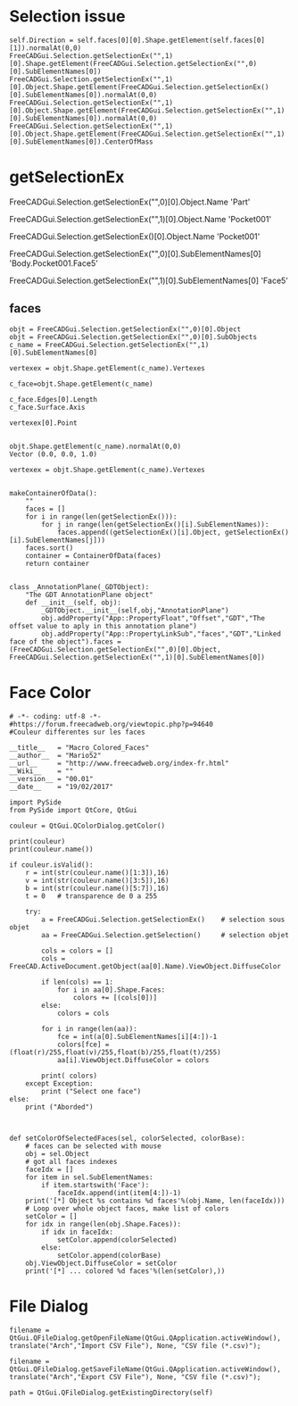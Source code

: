 
# Selection issue

	self.Direction = self.faces[0][0].Shape.getElement(self.faces[0][1]).normalAt(0,0)
	FreeCADGui.Selection.getSelectionEx("",1)[0].Shape.getElement(FreeCADGui.Selection.getSelectionEx("",0)[0].SubElementNames[0])
	FreeCADGui.Selection.getSelectionEx("",1)[0].Object.Shape.getElement(FreeCADGui.Selection.getSelectionEx()[0].SubElementNames[0]).normalAt(0,0)
	FreeCADGui.Selection.getSelectionEx("",1)[0].Object.Shape.getElement(FreeCADGui.Selection.getSelectionEx("",1)[0].SubElementNames[0]).normalAt(0,0)
	FreeCADGui.Selection.getSelectionEx("",1)[0].Object.Shape.getElement(FreeCADGui.Selection.getSelectionEx("",1)[0].SubElementNames[0]).CenterOfMass

# getSelectionEx

FreeCADGui.Selection.getSelectionEx("",0)[0].Object.Name
'Part'

FreeCADGui.Selection.getSelectionEx("",1)[0].Object.Name
'Pocket001'

FreeCADGui.Selection.getSelectionEx()[0].Object.Name
'Pocket001'


FreeCADGui.Selection.getSelectionEx("",0)[0].SubElementNames[0]
'Body.Pocket001.Face5'
 
FreeCADGui.Selection.getSelectionEx("",1)[0].SubElementNames[0]
'Face5'

## faces

	objt = FreeCADGui.Selection.getSelectionEx("",0)[0].Object
	objt = FreeCADGui.Selection.getSelectionEx("",0)[0].SubObjects
	c_name = FreeCADGui.Selection.getSelectionEx("",1)[0].SubElementNames[0]

	vertexex = objt.Shape.getElement(c_name).Vertexes

	c_face=objt.Shape.getElement(c_name)

	c_face.Edges[0].Length
	c_face.Surface.Axis

	vertexex[0].Point
 
 
	objt.Shape.getElement(c_name).normalAt(0,0)
	Vector (0.0, 0.0, 1.0)

	vertexex = objt.Shape.getElement(c_name).Vertexes


	makeContainerOfData():
		""
		faces = []
		for i in range(len(getSelectionEx())):
			for j in range(len(getSelectionEx()[i].SubElementNames)):
				faces.append((getSelectionEx()[i].Object, getSelectionEx()[i].SubElementNames[j]))
		faces.sort()
		container = ContainerOfData(faces)
		return container


	class _AnnotationPlane(_GDTObject):
		"The GDT AnnotationPlane object"
		def __init__(self, obj):
			_GDTObject.__init__(self,obj,"AnnotationPlane")
			obj.addProperty("App::PropertyFloat","Offset","GDT","The offset value to aply in this annotation plane")
			obj.addProperty("App::PropertyLinkSub","faces","GDT","Linked face of the object").faces = (FreeCADGui.Selection.getSelectionEx("",0)[0].Object, FreeCADGui.Selection.getSelectionEx("",1)[0].SubElementNames[0])


# Face Color

	# -*- coding: utf-8 -*-
	#https://forum.freecadweb.org/viewtopic.php?p=94640
	#Couleur differentes sur les faces

	__title__   = "Macro_Colored_Faces"
	__author__  = "Mario52"
	__url__     = "http://www.freecadweb.org/index-fr.html"
	__Wiki__    = ""
	__version__ = "00.01"
	__date__    = "19/02/2017"

	import PySide
	from PySide import QtCore, QtGui

	couleur = QtGui.QColorDialog.getColor()

	print(couleur)
	print(couleur.name())

	if couleur.isValid():
		r = int(str(couleur.name()[1:3]),16)
		v = int(str(couleur.name()[3:5]),16)
		b = int(str(couleur.name()[5:7]),16)
		t = 0   # transparence de 0 a 255

		try:
			a = FreeCADGui.Selection.getSelectionEx()    # selection sous objet
			aa = FreeCADGui.Selection.getSelection()     # selection objet
		
			cols = colors = []
			cols = FreeCAD.ActiveDocument.getObject(aa[0].Name).ViewObject.DiffuseColor
			
			if len(cols) == 1:
				for i in aa[0].Shape.Faces:
					colors += [(cols[0])]
			else:
				colors = cols
			
			for i in range(len(aa)):
				fce = int(a[0].SubElementNames[i][4:])-1
				colors[fce] = (float(r)/255,float(v)/255,float(b)/255,float(t)/255)                         
				aa[i].ViewObject.DiffuseColor = colors 
				
			print( colors)
		except Exception:
			print ("Select one face")
	else:
		print ("Aborded")



	def setColorOfSelectedFaces(sel, colorSelected, colorBase):
		# faces can be selected with mouse
		obj = sel.Object
		# got all faces indexes
		faceIdx = []
		for item in sel.SubElementNames:
			if item.startswith('Face'):
				faceIdx.append(int(item[4:])-1)
		print('[*] Object %s contains %d faces'%(obj.Name, len(faceIdx)))
		# Loop over whole object faces, make list of colors
		setColor = []
		for idx in range(len(obj.Shape.Faces)):
			if idx in faceIdx:
				setColor.append(colorSelected)
			else:
				setColor.append(colorBase)
		obj.ViewObject.DiffuseColor = setColor
		print('[*] ... colored %d faces'%(len(setColor),))
	
	
# File Dialog

	filename = QtGui.QFileDialog.getOpenFileName(QtGui.QApplication.activeWindow(), translate("Arch","Import CSV File"), None, "CSV file (*.csv)");

	filename = QtGui.QFileDialog.getSaveFileName(QtGui.QApplication.activeWindow(), translate("Arch","Export CSV File"), None, "CSV file (*.csv)");

	path = QtGui.QFileDialog.getExistingDirectory(self)
